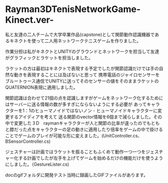 # Rayman3DTenisNetworkGame-Kinect.ver-

私と友達の二人チームで大学卒業作品(capstone)として関節動作認識機器であるキネクトを使って二人用ネットワークテニスゲームを作りました。

作業分担は私がキネクトとUNITYのグラウンドとネットワークを担当して友達がグラフィックとラケットを担当しました。

ラケットの方は最初はキネクトで表現する予定でしたが関節認識だけでは手の自然な動きを表現することには及ばないと思って
携帯電話のジャイロセンサーをブルートゥース通信でUNITYに送ってそのセンサーの値をそのままラケットのQUATERNION表現に適用しました。

関節認識は合わせて21個の点を認識しますがゲームをネットワーク化するためにはサーバーに送る情報の数が多すぎにならないようにする必要が
あってキャラクターを1：1のヒューマノイドではないノン - ヒューマノイドキャラクターに変更するアイディアを考えて
送る関節のvector情報を6個まで減らしました。その中で変更した３D　raymanキャラクターが人と関節の比率が違ったのでもともと膝だった点をキャラクターの足の動きに適用したり倍率をゲームの中で掛けることでゲームのプレイが可能な形に変えました。(UnitController.cs、BSensorController.cs)

ジェスチャーは計画ではラケットを振ることもふくめて動作一つ一つをジェスチャー化する計画でしたが左手を上げてゲームを始めるだけの機能だけを使うようにしました。（GestureLister.cs)

docのgifフォルダに開発テスト当時に録画したGIFファイルがあります。
